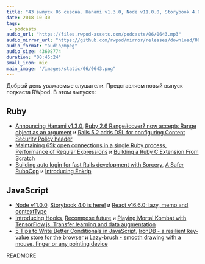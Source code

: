 ```yaml
---
title: "43 выпуск 06 сезона. Hanami v1.3.0, Node v11.0.0, Storybook 4.0, React v16.6.0, Enkrip, IronDB, Lazy-brush и прочее"
date: 2018-10-30
tags:
 - podcasts
audio_url: "https://files.rwpod-assets.com/podcasts/06/0643.mp3"
audio_mirror_url: "https://github.com/rwpod/mirror/releases/download/06.43/0643.mp3"
audio_format: "audio/mpeg"
audio_size: 43608774
duration: "00:45:24"
small_icon: mic
main_image: "/images/static/06/0643.png"
---
```


Добрый день уважаемые слушатели. Представляем новый выпуск подкаста RWpod. В этом выпуске:

## Ruby

 - [Announcing Hanami v1.3.0](http://hanamirb.org/blog/2018/10/24/announcing-hanami-130.html), [Ruby 2.6 Range#cover? now accepts Range object as an argument](https://blog.bigbinary.com/2018/10/24/ruby-2-6-range-cover-now-accepts-range-object.html) и [Rails 5.2 adds DSL for configuring Content Security Policy header](https://blog.bigbinary.com/2018/10/23/rails-5-2-adds-dsl-for-configuring-content-security-policy-header.html)
 - [Maintaining 65k open connections in a single Ruby process](http://www.wjwh.eu/posts/2018-10-29-double-hijack.html), [Performance of Regular Expressions](https://medium.com/textmaster-engineering/performance-of-regular-expressions-81371f569698) и [Building a Ruby C Extension From Scratch](https://blog.appsignal.com/2018/10/30/ruby-magic-building-a-ruby-c-extension-from-scratch.html)
 - [Building auto login for fast Rails development with Sorcery](http://nts.strzibny.name/building-auto-login-for-fast-rails-development-with-sorcery/), [A Safer RuboCop](https://metaredux.com/posts/2018/10/27/a-safer-rubocop.html) и [Introducing Enkrip](https://www.railsmine.net/2018/10/introducing-enkrip.html)

## JavaScript

 - [Node v11.0.0](https://nodejs.org/en/blog/release/v11.0.0/), [Storybook 4.0 is here!](https://medium.com/storybookjs/storybook-4-0-is-here-10b9857fc7de) и [React v16.6.0: lazy, memo and contextType](https://reactjs.org/blog/2018/10/23/react-v-16-6.html)
 - [Introducing Hooks](https://reactjs.org/docs/hooks-intro.html), [Recompose future](https://github.com/acdlite/recompose#a-note-from-the-author-acdlite-oct-25-2018) и [Playing Mortal Kombat with TensorFlow.js. Transfer learning and data augmentation](https://blog.mgechev.com/2018/10/20/transfer-learning-tensorflow-js-data-augmentation-mobile-net/)
 - [5 Tips to Write Better Conditionals in JavaScript](https://scotch.io/bar-talk/5-tips-to-write-better-conditionals-in-javascript), [IronDB - a resilient key-value store for the browser](https://github.com/gruns/irondb) и [Lazy-brush - smooth drawing with a mouse, finger or any pointing device](https://github.com/dulnan/lazy-brush)

READMORE

